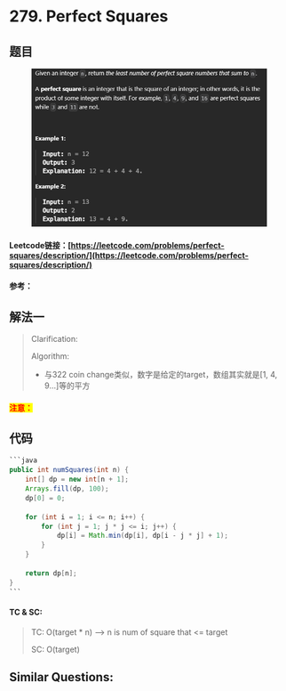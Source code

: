 # 279. Perfect Squares

## 题目

<figure><img src="../../.gitbook/assets/image.png" alt=""><figcaption></figcaption></figure>

#### Leetcode链接：[https://leetcode.com/problems/perfect-squares/description/](https://leetcode.com/problems/perfect-squares/description/)

#### 参考：

## 解法一

> Clarification:&#x20;
>
> Algorithm:&#x20;
>
> * 与322 coin change类似，数字是给定的target，数组其实就是\[1, 4, 9...]等的平方

#### <mark style="color:red;">注意：</mark>

## 代码

````java
```java
public int numSquares(int n) {
    int[] dp = new int[n + 1];
    Arrays.fill(dp, 100);
    dp[0] = 0;

    for (int i = 1; i <= n; i++) {
        for (int j = 1; j * j <= i; j++) {
            dp[i] = Math.min(dp[i], dp[i - j * j] + 1);
        }
    }

    return dp[n];
}
```
````

#### TC & SC:&#x20;

> TC: O(target \* n) --> n is num of square that <= target
>
> SC: O(target)

## **Similar Questions:**&#x20;
